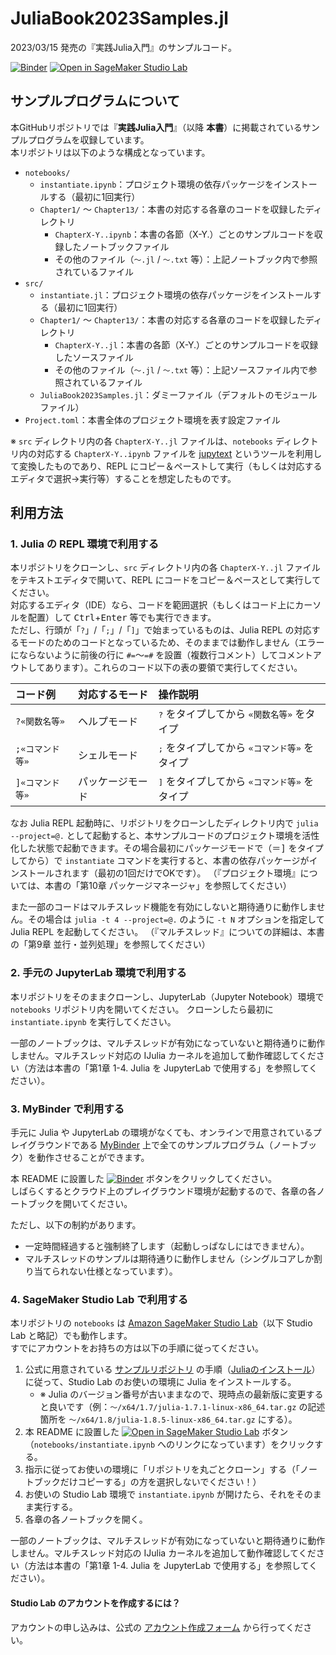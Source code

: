 # JuliaBook2023Samples.jl
2023/03/15 発売の『実践Julia入門』のサンプルコード。

[![Binder](https://mybinder.org/badge_logo.svg)](https://mybinder.org/v2/gh/antimon2/JuliaBook2023Samples.jl/HEAD?urlpath=lab%2Ftree%2Fnotebooks) [![Open in SageMaker Studio Lab](https://studiolab.sagemaker.aws/studiolab.svg)](https://studiolab.sagemaker.aws/import/github/antimon2/JuliaBook2023Samples.jl/blob/main/notebooks/instantiate.ipynb)

## サンプルプログラムについて

本GitHubリポジトリでは『**実践Julia入門**』（以降 **本書**）に掲載されているサンプルプログラムを収録しています。  
本リポジトリは以下のような構成となっています。

+ `notebooks/`
    + `instantiate.ipynb`：プロジェクト環境の依存パッケージをインストールする（最初に1回実行）
    + `Chapter1/` ～ `Chapter13/`：本書の対応する各章のコードを収録したディレクトリ
        + `ChapterX-Y..ipynb`：本書の各節（X-Y.）ごとのサンプルコードを収録したノートブックファイル
        + その他のファイル（`～.jl` / `～.txt` 等）：上記ノートブック内で参照されているファイル
+ `src/`
    + `instantiate.jl`：プロジェクト環境の依存パッケージをインストールする（最初に1回実行）
    + `Chapter1/` ～ `Chapter13/`：本書の対応する各章のコードを収録したディレクトリ
        + `ChapterX-Y..jl`：本書の各節（X-Y.）ごとのサンプルコードを収録したソースファイル
        + その他のファイル（`～.jl` / `～.txt` 等）：上記ソースファイル内で参照されているファイル
    + `JuliaBook2023Samples.jl`：ダミーファイル（デフォルトのモジュールファイル）
+ `Project.toml`：本書全体のプロジェクト環境を表す設定ファイル

※ `src` ディレクトリ内の各 `ChapterX-Y..jl` ファイルは、`notebooks` ディレクトリ内の対応する `ChapterX-Y..ipynb` ファイルを [jupytext](https://github.com/mwouts/jupytext) というツールを利用して変換したものであり、REPL にコピー＆ペーストして実行（もしくは対応するエディタで選択→実行等）することを想定したものです。

## 利用方法

### 1. Julia の REPL 環境で利用する

本リポジトリをクローンし、`src` ディレクトリ内の各 `ChapterX-Y..jl` ファイルをテキストエディタで開いて、REPL にコードをコピー＆ペースとして実行してください。  
対応するエディタ（IDE）なら、コードを範囲選択（もしくはコード上にカーソルを配置）して <kbd>Ctrl</kbd>+<kbd>Enter</kbd> 等でも実行できます。  
ただし、行頭が「`?`」/「`;`」/「`]`」で始まっているものは、Julia REPL の対応するモードのためのコードとなっているため、そのままでは動作しません（エラーにならないように前後の行に `#=`～`=#` を設置（複数行コメント）してコメントアウトしてあります）。これらのコード以下の表の要領で実行してください。

| コード例 | 対応するモード | 操作説明 |
| :-- | :-- | :-- |
| `?«関数名等»` | ヘルプモード | <kbd>?</kbd> をタイプしてから `«関数名等»` をタイプ |
| `;«コマンド等»` | シェルモード | <kbd>;</kbd> をタイプしてから `«コマンド等»` をタイプ |
| `]«コマンド等»` | パッケージモード | <kbd>]</kbd> をタイプしてから `«コマンド等»` をタイプ |

なお Julia REPL 起動時に、リポジトリをクローンしたディレクトリ内で `julia --project=@.` として起動すると、本サンプルコードのプロジェクト環境を活性化した状態で起動できます。その場合最初にパッケージモードで（＝<kbd>]</kbd> をタイプしてから）で `instantiate` コマンドを実行すると、本書の依存パッケージがインストールされます（最初の1回だけでOKです）。
（『プロジェクト環境』については、本書の「第10章 パッケージマネージャ」を参照してください）

また一部のコードはマルチスレッド機能を有効にしないと期待通りに動作しません。その場合は `julia -t 4 --project=@.` のように `-t N` オプションを指定して Julia REPL を起動してください。
（『マルチスレッド』についての詳細は、本書の「第9章 並行・並列処理」を参照してください）

### 2. 手元の JupyterLab 環境で利用する

本リポジトリをそのままクローンし、JupyterLab（Jupyter Notebook）環境で `notebooks` リポジトリ内を開いてください。
クローンしたら最初に `instantiate.ipynb` を実行してください。

一部のノートブックは、マルチスレッドが有効になっていないと期待通りに動作しません。マルチスレッド対応の IJulia カーネルを追加して動作確認してください（方法は本書の「第1章 1-4. Julia を JupyterLab で使用する」を参照してください）。

### 3. MyBinder で利用する

手元に Julia や JupyterLab の環境がなくても、オンラインで用意されているプレイグラウンドである [MyBinder](https://mybinder.org/) 上で全てのサンプルプログラム（ノートブック）を動作させることができます。

本 README に設置した [![Binder](https://mybinder.org/badge_logo.svg)](https://mybinder.org/v2/gh/antimon2/JuliaBook2023Samples.jl/HEAD?urlpath=lab%2Ftree%2Fnotebooks) ボタンをクリックしてください。  
しばらくするとクラウド上のプレイグラウンド環境が起動するので、各章の各ノートブックを開いてください。

ただし、以下の制約があります。

+ 一定時間経過すると強制終了します（起動しっぱなしにはできません）。
+ マルチスレッドのサンプルは期待通りに動作しません（シングルコアしか割り当てられない仕様となっています）。

### 4. SageMaker Studio Lab で利用する

本リポジトリの `notebooks` は [Amazon SageMaker Studio Lab](https://aws.amazon.com/jp/sagemaker/studio-lab/)（以下 Studio Lab と略記）でも動作します。  
すでにアカウントをお持ちの方は以下の手順に従ってください。

1. 公式に用意されている [サンプルリポジトリ](https://github.com/aws/studio-lab-examples) の手順（[Juliaのインストール](https://github.com/aws/studio-lab-examples/blob/d772f7701fdb2b69f762062116a0ca2336594cb5/custom-environments/julia/1-install-julia.ipynb)）に従って、Studio Lab のお使いの環境に Julia をインストールする。
    * ※ Julia のバージョン番号が古いままなので、現時点の最新版に変更すると良いです（例：`～/x64/1.7/julia-1.7.1-linux-x86_64.tar.gz` の記述箇所を `～/x64/1.8/julia-1.8.5-linux-x86_64.tar.gz` にする）。
2. 本 README に設置した [![Open in SageMaker Studio Lab](https://studiolab.sagemaker.aws/studiolab.svg)](https://studiolab.sagemaker.aws/import/github/antimon2/JuliaBook2023Samples.jl/blob/main/notebooks/instantiate.ipynb) ボタン（`notebooks/instantiate.ipynb` へのリンクになっています）をクリックする。
3. 指示に従ってお使いの環境に「リポジトリを丸ごとクローン」する（「ノートブックだけコピーする」の方を選択しないでください！）
4. お使いの Studio Lab 環境で `instantiate.ipynb` が開けたら、それをそのまま実行する。
5. 各章の各ノートブックを開く。

一部のノートブックは、マルチスレッドが有効になっていないと期待通りに動作しません。マルチスレッド対応の IJulia カーネルを追加して動作確認してください（方法は本書の「第1章 1-4. Julia を JupyterLab で使用する」を参照してください）。

#### Studio Lab のアカウントを作成するには？

アカウントの申し込みは、公式の [アカウント作成フォーム](https://studiolab.sagemaker.aws/requestAccount?utm_source=awareness&utm_medium=community) から行ってください。
